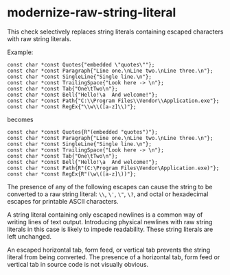 modernize-raw-string-literal
============================

This check selectively replaces string literals containing escaped
characters with raw string literals.

Example:

    const char *const Quotes{"embedded \"quotes\""};
    const char *const Paragraph{"Line one.\nLine two.\nLine three.\n"};
    const char *const SingleLine{"Single line.\n"};
    const char *const TrailingSpace{"Look here -> \n"};
    const char *const Tab{"One\tTwo\n"};
    const char *const Bell{"Hello!\a  And welcome!"};
    const char *const Path{"C:\\Program Files\\Vendor\\Application.exe"};
    const char *const RegEx{"\\w\\([a-z]\\)"};

becomes

    const char *const Quotes{R"(embedded "quotes")"};
    const char *const Paragraph{"Line one.\nLine two.\nLine three.\n"};
    const char *const SingleLine{"Single line.\n"};
    const char *const TrailingSpace{"Look here -> \n"};
    const char *const Tab{"One\tTwo\n"};
    const char *const Bell{"Hello!\a  And welcome!"};
    const char *const Path{R"(C:\Program Files\Vendor\Application.exe)"};
    const char *const RegEx{R"(\w\([a-z]\))"};

The presence of any of the following escapes can cause the string to be
converted to a raw string literal: `\\`, `\'`, `\"`, `\?`, and octal or
hexadecimal escapes for printable ASCII characters.

A string literal containing only escaped newlines is a common way of
writing lines of text output. Introducing physical newlines with raw
string literals in this case is likely to impede readability. These
string literals are left unchanged.

An escaped horizontal tab, form feed, or vertical tab prevents the
string literal from being converted. The presence of a horizontal tab,
form feed or vertical tab in source code is not visually obvious.
